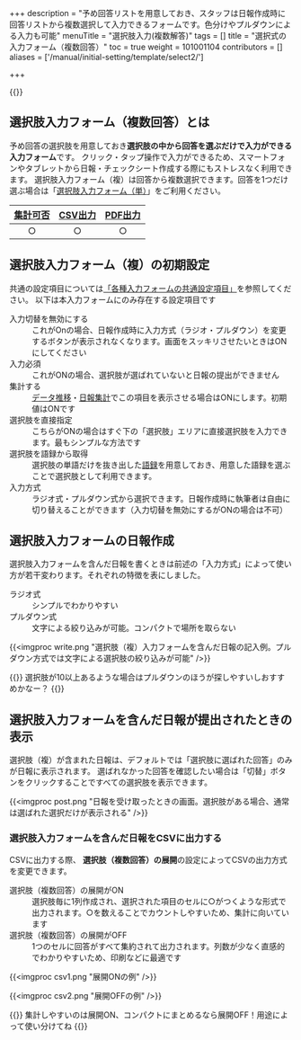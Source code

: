 +++
description = "予め回答リストを用意しておき、スタッフは日報作成時に回答リストから複数選択して入力できるフォームです。色分けやプルダウンによる入力も可能"
menuTitle = "選択肢入力(複数解答)"
tags = []
title = "選択式の入力フォーム（複数回答）"
toc = true
weight = 101001104
contributors = []
aliases = ['/manual/initial-setting/template/select2/']

+++

{{<icatch filename="select2" msg="選ぶだけの簡単入力 色分けも可能" title="選択肢入力フォームのテンプレート例" fontsize="30px" alice="here" >}}

## 選択肢入力フォーム（複数回答）とは

予め回答の選択肢を用意しておき**選択肢の中から回答を選ぶだけで入力ができる入力フォーム**です。
クリック・タップ操作で入力ができるため、スマートフォンやタブレットから日報・チェックシート作成する際にもストレスなく利用できます。
選択肢入力フォーム（複）は回答から複数選択できます。回答を1つだけ選ぶ場合は「[選択肢入力フォーム（単）](/docs/manual/initial-setting/template/select/)」をご利用ください。

|[集計可否](/docs/manual/analytics/)|[CSV出力](/docs/manual/analytics/csv/)|[PDF出力](/docs/manual/read-report/pdf/)|
|:---:|:---:|:---:|
|○|○|○|

## 選択肢入力フォーム（複）の初期設定

共通の設定項目については[「各種入力フォームの共通設定項目」](/docs/manual/initial-setting/template/make/#common_setting)を参照してください。
以下は本入力フォームにのみ存在する設定項目です


<dl>
  <dt>入力切替を無効にする</dt>
  <dd>これがOnの場合、日報作成時に入力方式（ラジオ・プルダウン）を変更するボタンが表示されなくなります。画面をスッキリさせたいときはONにしてください</dd>
  <dt>入力必須</dt>
  <dd>これがONの場合、選択肢が選ばれていないと日報の提出ができません</dd>
  <dt>集計する</dt>
  <dd><a href="/docs/manual/analytics/list/">データ推移</a>・<a href="/docs/manual/analytics/transition/">日報集計</a>でこの項目を表示させる場合はONにします。初期値はONです</dd>

  <dt>選択肢を直接指定</dt>
  <dd>こちらがONの場合はすぐ下の「選択肢」エリアに直接選択肢を入力できます。最もシンプルな方法です</dd>
  <dt>選択肢を語録から取得</dt>
  <dd>選択肢の単語だけを抜き出した<a href="/docs/manual/initial-setting/advanced-setting/goroku/">語録</a>を用意しておき、用意した語録を選ぶことで選択肢として利用できます。</dd>
  <dt>入力方式</dt>
  <dd>ラジオ式・プルダウン式から選択できます。日報作成時に執筆者は自由に切り替えることができます（入力切替を無効にするがONの場合は不可）</dd>
</dl>


## 選択肢入力フォームの日報作成

選択肢入力フォームを含んだ日報を書くときは前述の「入力方式」によって使い方が若干変わります。それぞれの特徴を表にしました。

<dl>
  <dt>ラジオ式</dt>
  <dd>シンプルでわかりやすい</dd>
  <dt>プルダウン式</dt>
  <dd>文字による絞り込みが可能。コンパクトで場所を取らない</dd>
</dl>

{{<imgproc write.png "選択肢（複）入力フォームを含んだ日報の記入例。プルダウン方式では文字による選択肢の絞り込みが可能" />}}

{{<alice pos="right" icon="question">}}
選択肢が10以上あるような場合はプルダウンのほうが探しやすいしおすすめかなー？
{{</alice>}}

## 選択肢入力フォームを含んだ日報が提出されたときの表示

選択肢（複）が含まれた日報は、デフォルトでは「選択肢に選ばれた回答」のみが日報に表示されます。
選ばれなかった回答を確認したい場合は「切替」ボタンをクリックすることですべての選択肢を表示できます。

{{<imgproc post.png "日報を受け取ったときの画面。選択肢がある場合、通常は選ばれた選択だけが表示される" />}}

### 選択肢入力フォームを含んだ日報をCSVに出力する

CSVに出力する際、 **選択肢（複数回答）の展開**の設定によってCSVの出力方式を変更できます。

<dl>
  <dt>選択肢（複数回答）の展開がON</dt>
  <dd>選択肢毎に1列作成され、選択された項目のセルに○がつくような形式で出力されます。○を数えることでカウントしやすいため、集計に向いています</dd>
  <dt>選択肢（複数回答）の展開がOFF</dt>
  <dd>1つのセルに回答がすべて集約されて出力されます。列数が少なく直感的でわかりやすいため、印刷などに最適です</dd>
</dl>

{{<imgproc csv1.png "展開ONの例" />}}

{{<imgproc csv2.png "展開OFFの例" />}}

{{<alice pos="right" icon="please">}}
集計しやすいのは展開ON、コンパクトにまとめるなら展開OFF！用途によって使い分けてね
{{</alice>}}
